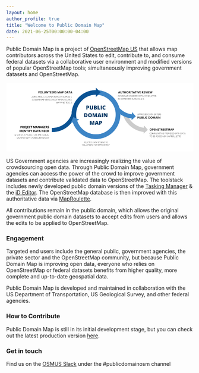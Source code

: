```yaml
---
layout: home
author_profile: true
title: "Welcome to Public Domain Map"
date: 2021-06-25T00:00:00-04:00
---
```


Public Domain Map is a project of [OpenStreetMap US](https://www.openstreetmap.us/) that allows map contributors across the United States to edit, contribute to, and consume federal datasets via a collaborative user environment and modified versions of popular OpenStreetMap tools; simultaneously improving government datasets and OpenStreetMap.

<img alt="Public Domain Map overview" src="/images/pdm_overview_diagram.png">

US Government agencies are increasingly realizing the value of crowdsourcing open data. Through Public Domain Map, government agencies can access the power of the crowd to improve government datasets and contribute validated data to OpenStreetMap. The toolstack includes newly developed public domain versions of the [Tasking Manager](https://wiki.openstreetmap.org/wiki/Tasking_Manager)  & the [iD Editor](https://wiki.openstreetmap.org/wiki/ID#:~:text=iD%20is%20an%20OpenStreetMap%20editor,editor%20at%20openstreetmap.org%20homepage.). The OpenStreetMap database is then improved with this authoritative data via [MapRoulette](https://wiki.openstreetmap.org/wiki/MapRoulette).

All contributions remain in the public domain, which allows the original government public domain datasets to accept edits from users and allows the edits to be applied to OpenStreetMap.

### Engagement

Targeted end users include the general public, government agencies, the private sector and the OpenStreetMap community, but because Public Domain Map is improving open data, everyone who relies on OpenStreetMap or federal datasets benefits from higher quality, more complete and up-to-date geospatial data. 

Public Domain Map is developed and maintained in collaboration with the US Department of Transportation, US Geological Survey, and other federal agencies. 

### How to Contribute

Public Domain Map is still in its initial development stage, but you can check out the latest production version [here](https://tm.publicdomainmap.org/).

### Get in touch

Find us on the [OSMUS Slack](https://osmus.slack.com) under the #publicdomainosm channel
